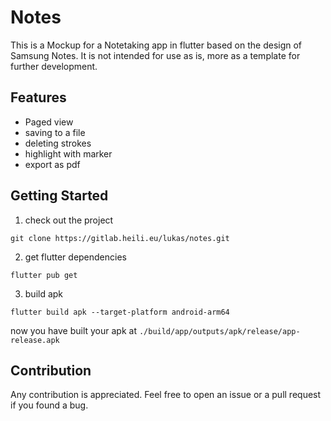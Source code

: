 # Notes

This is a Mockup for a Notetaking app in flutter based on the design of Samsung Notes.
It is not intended for use as is, more as a template for further development.

## Features

* Paged view
* saving to a file
* deleting strokes
* highlight with marker
* export as pdf

## Getting Started

1) check out the project

`git clone https://gitlab.heili.eu/lukas/notes.git`

2) get flutter dependencies

`flutter pub get`

3) build apk

`flutter build apk --target-platform android-arm64`

now you have built your apk at `./build/app/outputs/apk/release/app-release.apk`


## Contribution

Any contribution is appreciated. Feel free to open an issue or a pull request if you found a bug.
